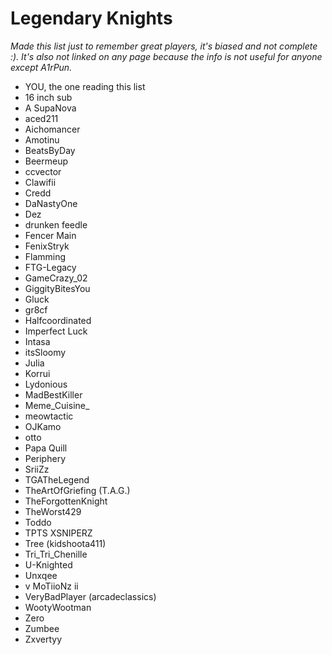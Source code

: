 # Legendary Knights

*Made this list just to remember great players, it's biased and not complete :).*
*It's also not linked on any page because the info is not useful for anyone except A1rPun.*

- YOU, the one reading this list
- 16 inch sub
- A SupaNova
- aced211
- Aichomancer
- Amotinu
- BeatsByDay
- Beermeup
- ccvector
- Clawifii
- Credd
- DaNastyOne
- Dez
- drunken feedle
- Fencer Main
- FenixStryk
- Flamming
- FTG-Legacy
- GameCrazy_02
- GiggityBitesYou
- Gluck
- gr8cf
- Halfcoordinated
- Imperfect Luck
- Intasa
- itsSloomy
- Julia
- Korrui
- Lydonious
- MadBestKiller
- Meme_Cuisine_
- meowtactic
- OJKamo
- otto
- Papa Quill
- Periphery
- SriiZz
- TGATheLegend
- TheArtOfGriefing (T.A.G.)
- TheForgottenKnight
- TheWorst429
- Toddo
- TPTS XSNIPERZ
- Tree (kidshoota411)
- Tri_Tri_Chenille
- U-Knighted
- Unxqee
- v MoTiioNz ii
- VeryBadPlayer (arcadeclassics)
- WootyWootman
- Zero
- Zumbee
- Zxvertyy
